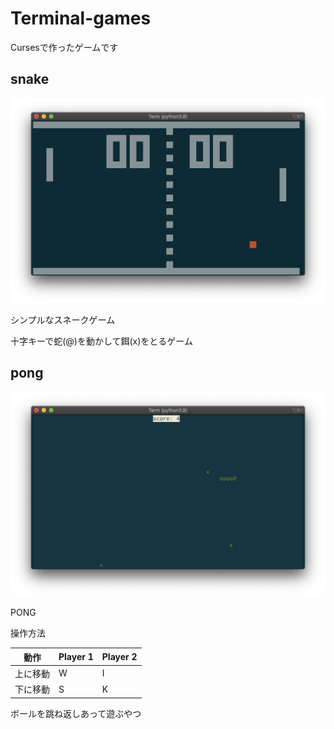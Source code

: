 # Terminal-games

Cursesで作ったゲームです

## snake

![snake-game](https://github.com/miso24/Terminal-games/blob/images/pong.png?raw=true)

シンプルなスネークゲーム

十字キーで蛇(@)を動かして餌(x)をとるゲーム

## pong

![pong-game](https://github.com/miso24/Terminal-games/blob/images/snake.png)

PONG

操作方法

| 動作 | Player 1 | Player 2 |
| --- | --- | --- |
| 上に移動 | W | I |
| 下に移動 | S | K |

ボールを跳ね返しあって遊ぶやつ
